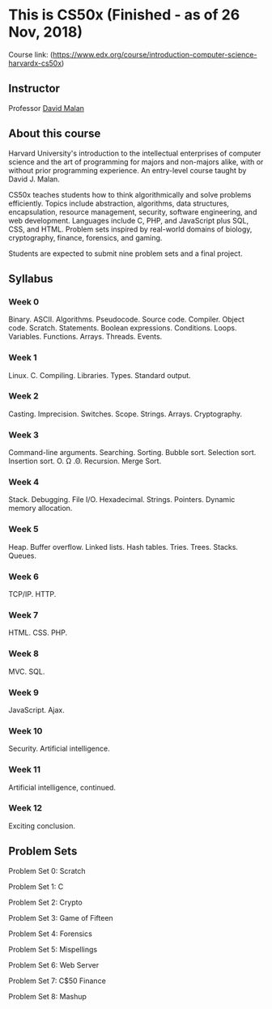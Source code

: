 # This is CS50x (Finished - as of 26 Nov, 2018)

Course link: (https://www.edx.org/course/introduction-computer-science-harvardx-cs50x)

## Instructor
Professor [David Malan](http://cs.harvard.edu/malan/)

## About this course

Harvard University's introduction to the intellectual enterprises of computer science and the art of programming for majors and non-majors alike, with or without prior programming experience. An entry-level course taught by David J. Malan.

CS50x teaches students how to think algorithmically and solve problems efficiently. Topics include abstraction, algorithms, data structures, encapsulation, resource management, security, software engineering, and web development. Languages include C, PHP, and JavaScript plus SQL, CSS, and HTML. Problem sets inspired by real-world domains of biology, cryptography, finance, forensics, and gaming.

Students are expected to submit nine problem sets and a final project.

## Syllabus

### Week 0

Binary. ASCII. Algorithms. Pseudocode. Source code. Compiler. Object code. Scratch. Statements. Boolean expressions. Conditions. Loops. Variables. Functions. Arrays. Threads. Events.

### Week 1

Linux. C. Compiling. Libraries. Types. Standard output.

### Week 2

Casting. Imprecision. Switches. Scope. Strings. Arrays. Cryptography.

### Week 3

Command-line arguments. Searching. Sorting. Bubble sort. Selection sort. Insertion sort. O. Ω .Θ. Recursion. Merge Sort.

### Week 4

Stack. Debugging. File I/O. Hexadecimal. Strings. Pointers. Dynamic memory allocation.

### Week 5

Heap. Buffer overflow. Linked lists. Hash tables. Tries. Trees. Stacks. Queues.

### Week 6

TCP/IP. HTTP.

### Week 7

HTML. CSS. PHP.

### Week 8

MVC. SQL.

### Week 9

JavaScript. Ajax.

### Week 10

Security. Artificial intelligence.

### Week 11

Artificial intelligence, continued.

### Week 12

Exciting conclusion.

## Problem Sets

Problem Set 0: Scratch

Problem Set 1: C

Problem Set 2: Crypto

Problem Set 3: Game of Fifteen

Problem Set 4: Forensics

Problem Set 5: Mispellings

Problem Set 6: Web Server

Problem Set 7: C$50 Finance

Problem Set 8: Mashup
